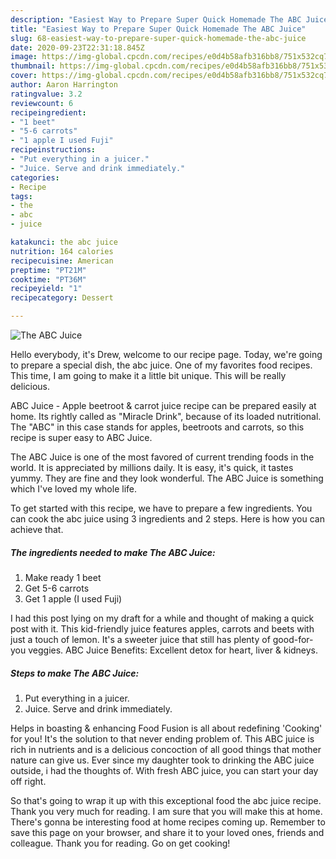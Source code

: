 ```yaml
---
description: "Easiest Way to Prepare Super Quick Homemade The ABC Juice"
title: "Easiest Way to Prepare Super Quick Homemade The ABC Juice"
slug: 68-easiest-way-to-prepare-super-quick-homemade-the-abc-juice
date: 2020-09-23T22:31:18.845Z
image: https://img-global.cpcdn.com/recipes/e0d4b58afb316bb8/751x532cq70/the-abc-juice-recipe-main-photo.jpg
thumbnail: https://img-global.cpcdn.com/recipes/e0d4b58afb316bb8/751x532cq70/the-abc-juice-recipe-main-photo.jpg
cover: https://img-global.cpcdn.com/recipes/e0d4b58afb316bb8/751x532cq70/the-abc-juice-recipe-main-photo.jpg
author: Aaron Harrington
ratingvalue: 3.2
reviewcount: 6
recipeingredient:
- "1 beet"
- "5-6 carrots"
- "1 apple I used Fuji"
recipeinstructions:
- "Put everything in a juicer."
- "Juice. Serve and drink immediately."
categories:
- Recipe
tags:
- the
- abc
- juice

katakunci: the abc juice 
nutrition: 164 calories
recipecuisine: American
preptime: "PT21M"
cooktime: "PT36M"
recipeyield: "1"
recipecategory: Dessert

---
```



![The ABC Juice](https://img-global.cpcdn.com/recipes/e0d4b58afb316bb8/751x532cq70/the-abc-juice-recipe-main-photo.jpg)

Hello everybody, it's Drew, welcome to our recipe page. Today, we're going to prepare a special dish, the abc juice. One of my favorites food recipes. This time, I am going to make it a little bit unique. This will be really delicious.

ABC Juice - Apple beetroot &amp; carrot juice recipe can be prepared easily at home. Its rightly called as &#34;Miracle Drink&#34;, because of its loaded nutritional. The &#34;ABC&#34; in this case stands for apples, beetroots and carrots, so this recipe is super easy to ABC Juice.

The ABC Juice is one of the most favored of current trending foods in the world. It is appreciated by millions daily. It is easy, it's quick, it tastes yummy. They are fine and they look wonderful. The ABC Juice is something which I've loved my whole life.


To get started with this recipe, we have to prepare a few ingredients. You can cook the abc juice using 3 ingredients and 2 steps. Here is how you can achieve that.

<!--inarticleads1-->

##### The ingredients needed to make The ABC Juice:

1. Make ready 1 beet
1. Get 5-6 carrots
1. Get 1 apple (I used Fuji)


I had this post lying on my draft for a while and thought of making a quick post with it. This kid-friendly juice features apples, carrots and beets with just a touch of lemon. It&#39;s a sweeter juice that still has plenty of good-for-you veggies. ABC Juice Benefits: Excellent detox for heart, liver &amp; kidneys. 

<!--inarticleads2-->

##### Steps to make The ABC Juice:

1. Put everything in a juicer.
1. Juice. Serve and drink immediately.


Helps in boasting &amp; enhancing Food Fusion is all about redefining &#39;Cooking&#39; for you! It&#39;s the solution to that never ending problem of. This ABC juice is rich in nutrients and is a delicious concoction of all good things that mother nature can give us. Ever since my daughter took to drinking the ABC juice outside, i had the thoughts of. With fresh ABC juice, you can start your day off right. 

So that's going to wrap it up with this exceptional food the abc juice recipe. Thank you very much for reading. I am sure that you will make this at home. There's gonna be interesting food at home recipes coming up. Remember to save this page on your browser, and share it to your loved ones, friends and colleague. Thank you for reading. Go on get cooking!
